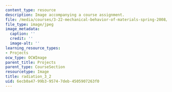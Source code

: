 ```yaml
---
content_type: resource
description: Image accompanying a course assignment.
file: /media/courses/3-22-mechanical-behavior-of-materials-spring-2008/6ecb0a4799b395747deb4505907263f0_radiation_3_2.jpg
file_type: image/jpeg
image_metadata:
  caption: ''
  credit: ''
  image-alt: ''
learning_resource_types:
- Projects
ocw_type: OCWImage
parent_title: Projects
parent_type: CourseSection
resourcetype: Image
title: radiation_3_2
uid: 6ecb0a47-99b3-9574-7deb-4505907263f0
---
```

